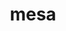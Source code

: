 ---
title: "mesa"
layout: cache
categories: [package, v0.18.1]
meta: {"versions": ["22.0.2"], "compilers": ["gcc@=7.3.1", "gcc@=7.5.0"], "oss": ["amzn2", "ubuntu18.04"], "platforms": ["linux"], "targets": ["aarch64", "graviton2", "x86_64", "x86_64_v3", "x86_64_v4"], "stacks": ["aws-isc", "aws-isc-aarch64", "data-vis-sdk", "root"], "num_specs": 5, "num_specs_by_stack": {"data-vis-sdk": 1, "root": 5, "aws-isc": 2, "aws-isc-aarch64": 2}}
spec_details: [{"hash": "elzuav4t7rvnpsekd7bar3zx36tg4oae", "compiler": "gcc@=7.5.0", "versions": ["22.0.2"], "os": "ubuntu18.04", "platform": "linux", "target": "x86_64", "variants": ["buildtype=release", "default_library=shared", "+glx", "+llvm", "+opengl", "~opengles", "~osmesa", "patches=ada85be", "~strip"], "stacks": ["data-vis-sdk", "root"], "size": "-", "tarball": "https://binaries.spack.io/v0.18.1/build_cache/linux-ubuntu18.04-x86_64/gcc-7.5.0/mesa-22.0.2/linux-ubuntu18.04-x86_64-gcc-7.5.0-mesa-22.0.2-elzuav4t7rvnpsekd7bar3zx36tg4oae.spack"}, {"hash": "y3e6l2ah33ln234tc7lg2xuuztezze5s", "compiler": "gcc@=7.3.1", "versions": ["22.0.2"], "os": "amzn2", "platform": "linux", "target": "x86_64_v4", "variants": ["buildtype=release", "default_library=shared", "+glx", "~llvm", "+opengl", "~opengles", "+osmesa", "patches=ada85be", "~strip"], "stacks": ["root", "aws-isc"], "size": "-", "tarball": "https://binaries.spack.io/v0.18.1/build_cache/linux-amzn2-x86_64_v4/gcc-7.3.1/mesa-22.0.2/linux-amzn2-x86_64_v4-gcc-7.3.1-mesa-22.0.2-y3e6l2ah33ln234tc7lg2xuuztezze5s.spack"}, {"hash": "p6lpcvmbvc74tdw26onk2hbr6obus7wp", "compiler": "gcc@=7.3.1", "versions": ["22.0.2"], "os": "amzn2", "platform": "linux", "target": "aarch64", "variants": ["buildtype=release", "default_library=shared", "+glx", "~llvm", "+opengl", "~opengles", "+osmesa", "patches=ada85be", "~strip"], "stacks": ["root", "aws-isc-aarch64"], "size": "-", "tarball": "https://binaries.spack.io/v0.18.1/build_cache/linux-amzn2-aarch64/gcc-7.3.1/mesa-22.0.2/linux-amzn2-aarch64-gcc-7.3.1-mesa-22.0.2-p6lpcvmbvc74tdw26onk2hbr6obus7wp.spack"}, {"hash": "ykra3possu7q75ao254uj72pq2ntioyr", "compiler": "gcc@=7.3.1", "versions": ["22.0.2"], "os": "amzn2", "platform": "linux", "target": "x86_64_v3", "variants": ["buildtype=release", "default_library=shared", "+glx", "~llvm", "+opengl", "~opengles", "+osmesa", "patches=ada85be", "~strip"], "stacks": ["root", "aws-isc"], "size": "-", "tarball": "https://binaries.spack.io/v0.18.1/build_cache/linux-amzn2-x86_64_v3/gcc-7.3.1/mesa-22.0.2/linux-amzn2-x86_64_v3-gcc-7.3.1-mesa-22.0.2-ykra3possu7q75ao254uj72pq2ntioyr.spack"}, {"hash": "hel4tyquwylz32nyccykpdipvsilnfky", "compiler": "gcc@=7.3.1", "versions": ["22.0.2"], "os": "amzn2", "platform": "linux", "target": "graviton2", "variants": ["buildtype=release", "default_library=shared", "+glx", "~llvm", "+opengl", "~opengles", "+osmesa", "patches=ada85be", "~strip"], "stacks": ["root", "aws-isc-aarch64"], "size": "-", "tarball": "https://binaries.spack.io/v0.18.1/build_cache/linux-amzn2-graviton2/gcc-7.3.1/mesa-22.0.2/linux-amzn2-graviton2-gcc-7.3.1-mesa-22.0.2-hel4tyquwylz32nyccykpdipvsilnfky.spack"}]
---